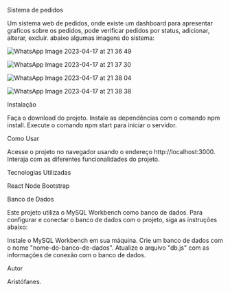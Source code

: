 Sistema de pedidos

Um sistema web de pedidos, onde existe um dashboard para apresentar graficos sobre os pedidos, pode verificar pedidos por status, adicionar, alterar, excluir. abaixo algumas imagens do sistema:

![WhatsApp Image 2023-04-17 at 21 36 49](https://user-images.githubusercontent.com/31486514/232640084-1ec8b809-60a6-4f5b-96b3-0aadf6a01ee7.jpeg)

![WhatsApp Image 2023-04-17 at 21 37 30](https://user-images.githubusercontent.com/31486514/232640133-2a3e9121-40b2-4119-b679-faa97ebb3b7c.jpeg)

![WhatsApp Image 2023-04-17 at 21 38 04](https://user-images.githubusercontent.com/31486514/232640148-2d18efcb-6131-44d4-8d44-b23f036cea3c.jpeg)

![WhatsApp Image 2023-04-17 at 21 38 38](https://user-images.githubusercontent.com/31486514/232640159-83313c5b-b2b8-405a-b366-959af7ab3ad5.jpeg)

Instalação

Faça o download do projeto.
Instale as dependências com o comando npm install.
Execute o comando npm start para iniciar o servidor.

Como Usar

Acesse o projeto no navegador usando o endereço http://localhost:3000.
Interaja com as diferentes funcionalidades do projeto.

Tecnologias Utilizadas

React
Node
Bootstrap

Banco de Dados

Este projeto utiliza o MySQL Workbench como banco de dados. Para configurar e conectar o banco de dados com o projeto, siga as instruções abaixo:

Instale o MySQL Workbench em sua máquina.
Crie um banco de dados com o nome "nome-do-banco-de-dados".
Atualize o arquivo "db.js" com as informações de conexão com o banco de dados.

Autor

Aristófanes.
